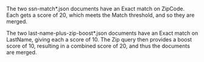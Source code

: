 
The two ssn-match*.json documents have an Exact match on ZipCode. Each gets a score of 20, which 
meets the Match threshold, and so they are merged.

The two last-name-plus-zip-boost*.json documents have an Exact match on LastName, giving each a score 
of 10. The Zip query then provides a boost score of 10, resulting in a combined score of 20, and thus
the documents are merged.


